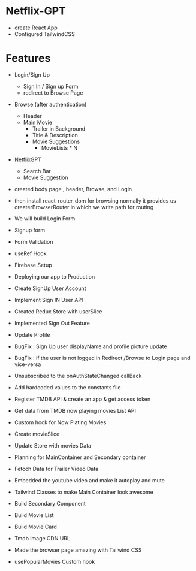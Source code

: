 # Netflix-GPT

- create React App
- Configured TailwindCSS

# Features

- Login/Sign Up
  - Sign In / Sign up Form
  - redirect to Browse Page
- Browse (after authentication)
  - Header
  - Main Movie
    - Trailer in Background
    - Title & Description
    - Movie Suggestions
      - MovieLists \* N
- NetflixGPT

  - Search Bar
  - Movie Suggestion

- created body page , header, Browse, and Login
- then install react-router-dom for browsing normally it provides us createrBrowserRouter in which we write path for routing
- We will build Login Form
- Signup form
- Form Validation
- useRef Hook
- Firebase Setup
- Deploying our app to Production
- Create SignUp User Account
- Implement Sign IN User API
- Created Redux Store with userSlice
- Implemented Sign Out Feature
- Update Profile
- BugFix : Sign Up user displayName and profile picture update
- BugFix : if the user is not logged in Redirect /Browse to Login page and vice-versa
- Unsubscribed to the onAuthStateChanged callBack
- Add hardcoded values to the constants file
- Register TMDB API & create an app & get access token
- Get data from TMDB now playing movies List API
- Custom hook for Now Plating Movies
- Create movieSlice
- Update Store with movies Data
- Planning for MainContainer and Secondary container
- Fetcch Data for Trailer Video Data
- Embedded the youtube video and make it autoplay and mute
- Tailwind Classes to make Main Container look awesome
- Build Secondary Component
- Build Movie List
- Build Movie Card
- Tmdb image CDN URL
- Made the browser page amazing with Tailwind CSS
- usePopularMovies Custom hook
